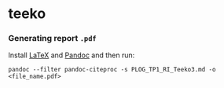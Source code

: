 # teeko

### Generating report `.pdf`

Install [LaTeX](https://www.latex-project.org/get/) and [Pandoc](https://pandoc.org/) and then run:
```
pandoc --filter pandoc-citeproc -s PLOG_TP1_RI_Teeko3.md -o <file_name.pdf>
```
